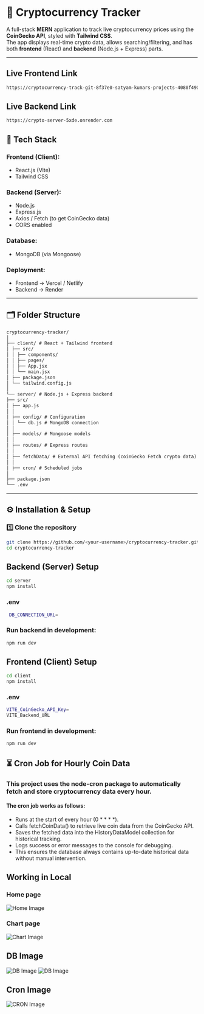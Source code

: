 # 🚀 Cryptocurrency Tracker

A full-stack **MERN** application to track live cryptocurrency prices using the **CoinGecko API**, styled with **Tailwind CSS**.  
The app displays real-time crypto data, allows searching/filtering, and has both **frontend** (React) and **backend** (Node.js + Express) parts.

---

## Live Frontend Link
```bash
https://cryptocurrency-track-git-8f37e0-satyam-kumars-projects-4080f490.vercel.app/
```

## Live Backend Link
```bash
https://crypto-server-5xde.onrender.com
```

## 📌 Tech Stack

### Frontend (Client):
- React.js (Vite)
- Tailwind CSS

### Backend (Server):
- Node.js
- Express.js
- Axios / Fetch (to get CoinGecko data)
- CORS enabled

### Database:
- MongoDB (via Mongoose)

### Deployment:
- Frontend → Vercel / Netlify
- Backend → Render

---

## 🗂 Folder Structure
```txt
cryptocurrency-tracker/
│
├── client/ # React + Tailwind frontend
│ ├── src/
│ │ ├── components/
│ │ ├── pages/
│ │ ├── App.jsx
│ │ └── main.jsx
│ ├── package.json
│ └── tailwind.config.js
│
└── server/ # Node.js + Express backend
├── src/
│ ├── app.js 
│ │
│ ├── config/ # Configuration
│ │ └── db.js # MongoDB connection
│ │
│ ├── models/ # Mongoose models
│ │
│ ├── routes/ # Express routes
│ │
│ ├── fetchData/ # External API fetching (coinGecko Fetch crypto data)
│ │
│ ├── cron/ # Scheduled jobs
│
├── package.json
└── .env
```

---

## ⚙️ Installation & Setup

### 1️⃣ Clone the repository
```bash
git clone https://github.com/<your-username>/cryptocurrency-tracker.git
cd cryptocurrency-tracker
```
## Backend (Server) Setup
```bash
cd server
npm install
```
### .env
```bash
 DB_CONNECTION_URL=
```
### Run backend in development:
```bash
npm run dev
```

## Frontend (Client) Setup

```bash
cd client
npm install
```
### .env 
```bash
VITE_CoinGecko_API_Key=
VITE_Backend_URL
```
### Run frontend in development:
```bash
npm run dev
```

## ⏳ Cron Job for Hourly Coin Data
### This project uses the node-cron package to automatically fetch and store cryptocurrency data every hour.
#### The cron job works as follows:

- Runs at the start of every hour (0 * * * *).
- Calls fetchCoinData() to retrieve live coin data from the CoinGecko API.
- Saves the fetched data into the HistoryDataModel collection for historical tracking.
- Logs success or error messages to the console for debugging.
- This ensures the database always contains up-to-date historical data without manual intervention.

## Working in Local 
### Home page
![Home Image](./assets/home.png)

### Chart page
![Chart Image](./assets/working2.png)

## DB Image
![DB Image](./assets/db1.png)
![DB Image](./assets/db2.png)

## Cron Image
![CRON Image](./assets/cron.png)



